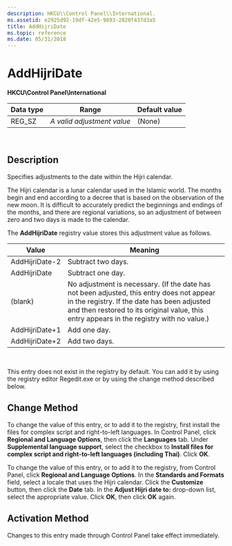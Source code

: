 ```yaml
---
description: HKCU\\Control Panel\\International.
ms.assetid: e2925d92-19df-42e5-9893-2820f437d3a5
title: AddHijriDate
ms.topic: reference
ms.date: 05/31/2018
---
```


# AddHijriDate

**HKCU\\Control Panel\\International**



| Data type | Range                      | Default value |
|-----------|----------------------------|---------------|
| REG\_SZ   | *A valid adjustment value* | (None)        |



 

## Description

Specifies adjustments to the date within the Hijri calendar.

The Hijri calendar is a lunar calendar used in the Islamic world. The months begin and end according to a decree that is based on the observation of the new moon. It is difficult to accurately predict the beginnings and endings of the months, and there are regional variations, so an adjustment of between zero and two days is made to the calendar.

The **AddHijriDate** registry value stores this adjustment value as follows.



| Value          | Meaning                                                                                                                                                                                                                               |
|----------------|---------------------------------------------------------------------------------------------------------------------------------------------------------------------------------------------------------------------------------------|
| AddHijriDate-2 | Subtract two days.                                                                                                                                                                                                                    |
| AddHijriDate   | Subtract one day.                                                                                                                                                                                                                     |
| (blank)        | No adjustment is necessary. (If the date has not been adjusted, this entry does not appear in the registry. If the date has been adjusted and then restored to its original value, this entry appears in the registry with no value.) |
| AddHijriDate+1 | Add one day.                                                                                                                                                                                                                          |
| AddHijriDate+2 | Add two days.                                                                                                                                                                                                                         |



 

This entry does not exist in the registry by default. You can add it by using the registry editor Regedit.exe or by using the change method described below.

## Change Method

To change the value of this entry, or to add it to the registry, first install the files for complex script and right-to-left languages. In Control Panel, click **Regional and Language Options**, then click the **Languages** tab. Under **Supplemental language support**, select the checkbox to **Install files for complex script and right-to-left languages (including Thai)**. Click **OK**.

To change the value of this entry, or to add it to the registry, from Control Panel, click **Regional and Language Options**. In the **Standards and Formats** field, select a locale that uses the Hijri calendar. Click the **Customize** button, then click the **Date** tab. In the **Adjust Hijri date to:** drop-down list, select the appropriate value. Click **OK**, then click **OK** again.

## Activation Method

Changes to this entry made through Control Panel take effect immediately.

 

 



